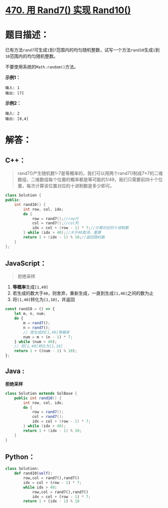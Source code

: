 # [470. 用 Rand7() 实现 Rand10()](https://leetcode-cn.com/problems/implement-rand10-using-rand7/)

# 题目描述：

已有方法`rand7`可生成`1`到`7`范围内的均匀随机整数，试写一个方法`rand10`生成`1`到`10`范围内的均匀随机整数。

不要使用系统的`Math.random()`方法。

**示例1：**

```
输入: 1
输出: [7]
```

**示例2：**

```
输入: 2
输出: [8,4]
```

# 解答：

## C++：

> rand7()产生随机数1-7是等概率的，我们可以用两个rand7()制成7*7的二维数组，二维数组每个位置的概率都是等可能的1/49，我们只需要前四十个位置，每次计算该位置对应的十进制数是多少即可。

```cpp
class Solution {
public:
    int rand10() {
        int row, col, idx;
        do {
            row = rand7();//row行
            col = rand7();//col列
            idx = col + (row - 1) * 7;//计算对应的十进制数
        } while (idx > 40);//大于40取消，重算
        return 1 + (idx - 1) % 10;//返回随机数
    }
};
```

## JavaScript：

> 拒绝采样

1. **等概率**生成`[1,49]`
2. 若生成的数大于`40`，则舍弃，重新生成，一直到生成`[1,40]`之间的数为止
3. 将`[1,40]`转化为`[1,10]`，并返回

```javascript
const rand10 = () => {
    let m, n, num;
    do {
        m = rand7();
        n = rand7();
        // 使生成的[1,49]等概率
        num = m + (n - 1) * 7;
    } while (num > 40);
    // 将[1,40]转化为[1,10]
    return 1 + ((num - 1) % 10);
};
```

## Java :

**拒绝采样**

```java
class Solution extends SolBase {
    public int rand10() {
        int row, col, idx;
        do {
            row = rand7();
            col = rand7();
            idx = col + (row - 1) * 7;
        } while (idx > 40);
        return 1 + (idx - 1) % 10;
    }
}
```

## Python：

```python
class Solution:
    def rand10(self):
        row,col = rand7(),rand7()
        idx = col + (row - 1) * 7;
        while idx > 40:
            row,col = rand7(),rand7()
            idx = col + (row - 1) * 7;
        return 1 + (idx - 1) % 10
```
